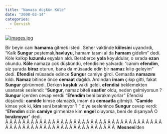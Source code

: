 ```yaml
---
title: "Namaza düşkün Köle"
date: "2008-03-14"
categories: 
  - Dervish
---
```


[![images.jpg](/uploads/2008/03/images.jpg)](/uploads/2008/03/images.jpg "images.jpg")

Bir beyin canı **hamama** gitmek istedi. Seher vaktinde **kölesini** uyandırdı, “Kalk **Sungur** peştemalı,**havluyu,** hamam tasını al da **hamam** gidelim” dedi. Köle kalkıp **luzumlu** eşyaları aldı. Beraberce **yola** koyuldular, o sırada **ezan** okundu. **Köle** namaza çok düşkündü, efendisine yalvardı: “canım **efendim**, siz şurada **biraz** oturun, bana da müsaade edin bir **nama**z kılıp geleyim” dedi. **Efendisi** müsaade edince **Sungur** camiye girdi. Cemaatla **namazını** kıldı. **Namaz** bitince önce **cemaat** dağıldı. Ardından **imam** çıkıp gitti, fakat **Sungur** görünmedi. Derken **kuşluk** vakti geldi, **efendisi** beklemekten usanarak seslendi: “**Sungur**, namaz biteli **saatler** oldu, neden gelmiyorsun ? **Sungur** içerden cevap verdi: “**Efendim** beni bırakmıyorlar” Efendisi düşündü: **camide** kimse olamazdı, imam da **cemaatla** gitmişti. “**Camide** kimse yok ki, **kim** seni bırakmıyor ? ” diye seslenince **Sungur** cevap verdi: “**Efendim** sizin **camiye** girmenize kim **engel** oluyorsa, beni de dışarıyaÂ O **bırakmıyor**” dedi. Â Â Â Â Â Â Â Â Â Â Â Â Â Â Â Â Â Â Â Â Â Â Â Â Â Â Â Â Â Â Â Â Â Â Â Â Â Â Â Â Â Â Â Â Â Â Â Â Â Â Â Â Â Â Â Â Â Â Â Â Â Â Â  **Mesnevi**’den
